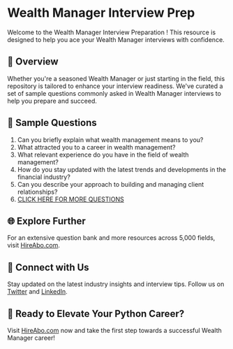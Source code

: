 # Wealth Manager Interview Prep

Welcome to the Wealth Manager Interview Preparation ! This resource is designed to help you ace your Wealth Manager interviews with confidence.

## 🚀 Overview

Whether you're a seasoned Wealth Manager or just starting in the field, this repository is tailored to enhance your interview readiness. We've curated a set of sample questions commonly asked in Wealth Manager interviews to help you prepare and succeed.

## 📝 Sample Questions

1. Can you briefly explain what wealth management means to you?
2. What attracted you to a career in wealth management?
3. What relevant experience do you have in the field of wealth management?
4. How do you stay updated with the latest trends and developments in the financial industry?
5. Can you describe your approach to building and managing client relationships?
6. [CLICK HERE FOR MORE QUESTIONS](https://hireabo.com/job/1_2_42/Wealth%20Manager)

## 🌐 Explore Further

For an extensive question bank and more resources across 5,000 fields, visit [HireAbo.com](https://www.hireabo.com).

## 📱 Connect with Us

Stay updated on the latest industry insights and interview tips. Follow us on [Twitter](https://twitter.com/hireabo) and [LinkedIn](https://www.linkedin.com/in/hire-abo-3609972a8/).

## 🚀 Ready to Elevate Your Python Career?

Visit [HireAbo.com](https://www.hireabo.com) now and take the first step towards a successful Wealth Manager career!